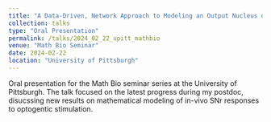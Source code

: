 ```yaml
---
title: "A Data-Driven, Network Approach to Modeling an Output Nucleus of the Basal Ganglia"
collection: talks
type: "Oral Presentation"
permalink: /talks/2024_02_22_upitt_mathbio
venue: "Math Bio Seminar"
date: 2024-02-22
location: "University of Pittsburgh"
---
```


Oral presentation for the Math Bio seminar series at the University of Pittsburgh. The talk focused on the latest progress during my postdoc, disucssing new results on mathematical modeling of in-vivo SNr responses to optogentic stimulation.
